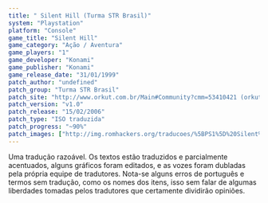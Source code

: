 ```yaml
---
title: " Silent Hill (Turma STR Brasil)"
system: "Playstation"
platform: "Console"
game_title: "Silent Hill"
game_category: "Ação / Aventura"
game_players: "1"
game_developer: "Konami"
game_publisher: "Konami"
game_release_date: "31/01/1999"
patch_author: "undefined"
patch_group: "Turma STR Brasil"
patch_site: "http://www.orkut.com.br/Main#Community?cmm=53410421 (orkut)"
patch_version: "v1.0"
patch_release: "15/02/2006"
patch_type: "ISO traduzida"
patch_progress: "~90%"
patch_images: ["http://img.romhackers.org/traducoes/%5BPS1%5D%20Silent%20Hill%20-%20Turma%20STR%20Brasil%20-%201.jpg","http://img.romhackers.org/traducoes/%5BPS1%5D%20Silent%20Hill%20-%20Turma%20STR%20Brasil%20-%202.jpg","http://img.romhackers.org/traducoes/%5BPS1%5D%20Silent%20Hill%20-%20Turma%20STR%20Brasil%20-%203.jpg"]
---
```

Uma tradução razoável. Os textos estão traduzidos e parcialmente acentuados, alguns gráficos foram editados, e as vozes foram dubladas pela própria equipe de tradutores. Nota-se alguns erros de português e termos sem tradução, como os nomes dos itens, isso sem falar de algumas liberdades tomadas pelos tradutores que certamente dividirão opiniões.